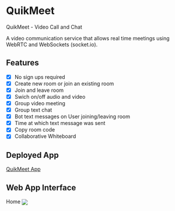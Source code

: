 # QuikMeet
QuikMeet - Video Call and Chat

A video communication service that allows real time meetings using WebRTC and WebSockets (socket.io). 

## Features
- [x] No sign ups required
- [x] Create new room or join an existing room
- [x] Join and leave room
- [x] Swich on/off audio and video
- [x] Group video meeting
- [x] Group text chat
- [x] Bot text messages on User joining/leaving room
- [x] Time at which text message was sent
- [x] Copy room code
- [x] Collaborative Whiteboard

## Deployed App
[QuikMeet App](quikmeet.herokuapp.com)

## Web App Interface
Home
<img align="center" src="https://imgur.com/a/YG8st4e">
